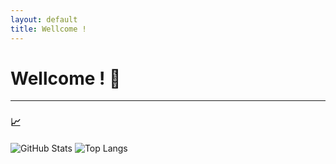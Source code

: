 ```yaml
---
layout: default
title: Wellcome !
---
```


# Wellcome ! 👋

---

### 📈 

![GitHub Stats](https://github-readme-stats.vercel.app/api?username=555-F-a-r-id-555&show_icons=true&theme=radical)
![Top Langs](https://github-readme-stats.vercel.app/api/top-langs/?username=555-F-a-r-id-555&layout=compact&theme=radical)